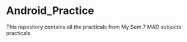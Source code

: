 # Android_Practice
This repository contains all  the practicals from My Sem 7 MAD subjects practicals
